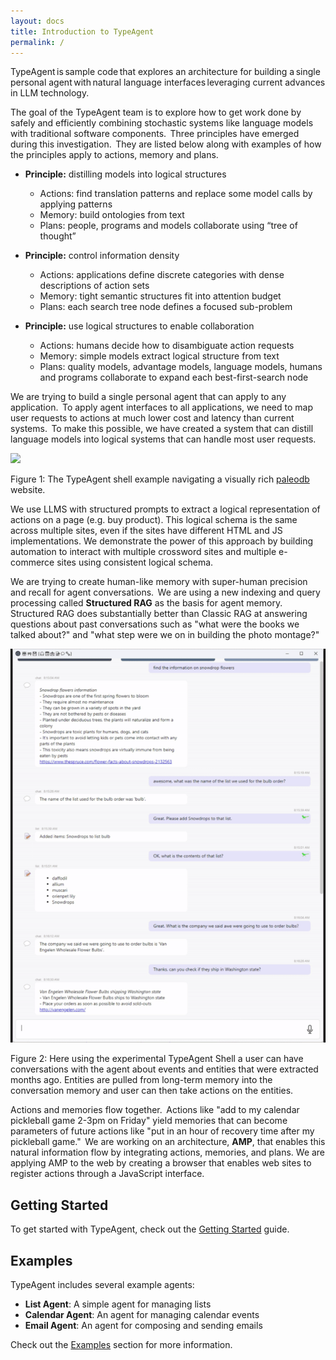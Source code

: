 ```yaml
---
layout: docs
title: Introduction to TypeAgent
permalink: /
---
```


TypeAgent is sample code that explores an architecture for building a single personal agent with natural language interfaces leveraging current advances in LLM technology.

The goal of the TypeAgent team is to explore how to get work done by safely and efficiently combining stochastic systems like language models with traditional software components.  Three principles have emerged during this investigation.  They are listed below along with examples of how the principles apply to actions, memory and plans.

- **Principle:** distilling models into logical structures
  
  - Actions: find translation patterns and replace some model calls by applying patterns
  - Memory: build ontologies from text
  - Plans: people, programs and models collaborate using “tree of thought”
- **Principle:** control information density
  
  - Actions: applications define discrete categories with dense descriptions of action sets
  - Memory: tight semantic structures fit into attention budget
  - Plans: each search tree node defines a focused sub-problem
- **Principle:** use logical structures to enable collaboration
  
  - Actions: humans decide how to disambiguate action requests
  - Memory: simple models extract logical structure from text
  - Plans: quality models, advantage models, language models, humans and programs collaborate to expand each best-first-search node

We are trying to build a single personal agent that can apply to any application.  To apply agent interfaces to all applications, we need to map user requests to actions at much lower cost and latency than current systems.  To make this possible, we have created a system that can distill language models into logical systems that can handle most user requests.

![](../tutorial/imgs/TypeAgent-Body1-c26753b5.gif)

Figure 1: The TypeAgent shell example navigating a visually rich [paleodb](https://aka.ms/labs/typeagent/paleodb) website.


We use LLMS with structured prompts to extract a logical representation of actions on a page (e.g. buy product). This logical schema is the same across multiple sites, even if the sites have different HTML and JS implementations. We demonstrate the power of this approach by building automation to interact with multiple crossword sites and multiple e-commerce sites using consistent logical schema.

We are trying to create human-like memory with super-human precision and recall for agent conversations.  We are using a new indexing and query processing called **Structured RAG** as the basis for agent memory.  Structured RAG does substantially better than Classic RAG at answering questions about past conversations such as "what were the books we talked about?" and "what step were we on in building the photo montage?"

![](../tutorial/imgs/TypeAgent-Body2-2d730977.gif)


Figure 2: Here using the experimental TypeAgent Shell a user can have conversations with the agent about events and entities that were extracted months ago. Entities are pulled from long-term memory into the conversation memory and user can then take actions on the entities.

Actions and memories flow together.  Actions like "add to my calendar pickleball game 2-3pm on Friday" yield memories that can become parameters of future actions like "put in an hour of recovery time after my pickleball game."  We are working on an architecture, **AMP**, that enables this natural information flow by integrating actions, memories, and plans. We are applying AMP to the web by creating a browser that enables web sites to register actions through a JavaScript interface.


## Getting Started

To get started with TypeAgent, check out the [Getting Started](/getting-started/) guide.

## Examples

TypeAgent includes several example agents:

- **List Agent**: A simple agent for managing lists
- **Calendar Agent**: An agent for managing calendar events
- **Email Agent**: An agent for composing and sending emails

Check out the [Examples](/examples/) section for more information.
